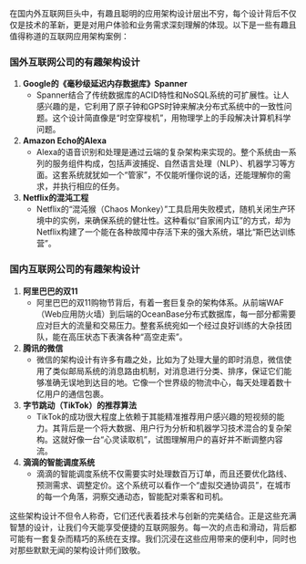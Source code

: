 在国内外互联网巨头中，有趣且聪明的应用架构设计层出不穷，每个设计背后不仅仅是技术的革新，更是对用户体验和业务需求深刻理解的体现。以下是一些有趣且值得称道的互联网应用架构案例：

### 国外互联网公司的有趣架构设计

1. **Google的《毫秒级延迟内存数据库》Spanner**
   - Spanner结合了传统数据库的ACID特性和NoSQL系统的可扩展性。让人感兴趣的是，它利用了原子钟和GPS时钟来解决分布式系统中的一致性问题。这个设计简直像是“时空穿梭机”，用物理学上的手段解决计算机科学问题。
2. **Amazon Echo的Alexa**
   - Alexa的语音识别和处理是通过云端的复杂架构来实现的。整个系统由一系列的服务组件构成，包括声波捕捉、自然语言处理（NLP）、机器学习等方面。这套系统就犹如一个“管家”，不仅能听懂你说的话，还能理解你的需求，并执行相应的任务。
3. **Netflix的混沌工程**
   - Netflix的“混沌猴（Chaos Monkey）”工具启用失败模式，随机关闭生产环境中的实例，来确保系统的健壮性。这种看似“自家闹内讧”的方式，却为Netflix构建了一个能在各种故障中存活下来的强大系统，堪比“斯巴达训练营”。

### 国内互联网公司的有趣架构设计

1. **阿里巴巴的双11**
   - 阿里巴巴的双11购物节背后，有着一套巨复杂的架构体系。从前端WAF（Web应用防火墙）到后端的OceanBase分布式数据库，每一部分都需要应对巨大的流量和交易压力。整套系统宛如一个经过良好训练的大杂技团队，能在高压状态下表演各种“高空走索”。
2. **腾讯的微信**
   - 微信的架构设计有许多有趣之处，比如为了处理大量的即时消息，微信使用了类似邮局系统的消息路由机制，对消息进行分类、排序，保证它们能够准确无误地到达目的地。它像一个世界级的物流中心，每天处理着数十亿用户的通信包裹。
3. **字节跳动（TikTok）的推荐算法**
   - TikTok的成功很大程度上依赖于其能精准推荐用户感兴趣的短视频的能力。其背后是一个将大数据、用户行为分析和机器学习技术混合的复杂架构。这就好像一台“心灵读取机”，试图理解用户的喜好并不断调整内容流。
4. **滴滴的智能调度系统**
   - 滴滴的智能调度系统不仅需要实时处理数百万订单，而且还要优化路线、预测需求、调整定价。这个系统可以看作一个“虚拟交通协调员”，在城市的每一个角落，洞察交通动态，智能配对乘客和司机。

这些架构设计不但令人称奇，它们还代表着技术与创新的完美结合。正是这些充满智慧的设计，让我们今天能享受便捷的互联网服务。每一次的点击和滑动，背后都可能有一套复杂而精巧的系统在支撑。我们沉浸在这些应用带来的便利中，同时也对那些默默无闻的架构设计师们致敬。